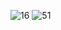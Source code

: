 ![16](https://user-images.githubusercontent.com/55197733/78845747-766ce900-79d7-11ea-813f-92ca92e1b28b.PNG)
![51](https://user-images.githubusercontent.com/55197733/78845410-6e607980-79d6-11ea-95df-b9235c03b73d.PNG)

